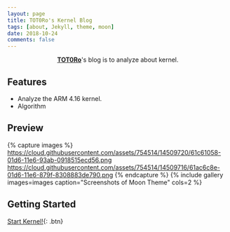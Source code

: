```yaml
---
layout: page
title: TOT0Ro's Kernel Blog
tags: [about, Jekyll, theme, moon]
date: 2018-10-24
comments: false
---
```

    
<center><a href="https://TOT0RoKor.github.io/"><b>TOT0Ro</b></a>'s blog is to analyze about kernel.</center>

## Features
* Analyze the ARM 4.16 kernel.
* Algorithm

## Preview

{% capture images %}
    https://cloud.githubusercontent.com/assets/754514/14509720/61c61058-01d6-11e6-93ab-0918515ecd56.png
    https://cloud.githubusercontent.com/assets/754514/14509716/61ac6c8e-01d6-11e6-879f-8308883de790.png
{% endcapture %}
{% include gallery images=images caption="Screenshots of Moon Theme" cols=2 %}

## Getting Started
      
[Start Kernel!](https://github.com/TOT0RoKor/linux){: .btn}
